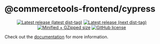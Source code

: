 # @commercetools-frontend/cypress

<p align="center">
  <a href="https://www.npmjs.com/package/@commercetools-frontend/cypress"><img src="https://badgen.net/npm/v/@commercetools-frontend/cypress" alt="Latest release (latest dist-tag)" /></a> <a href="https://www.npmjs.com/package/@commercetools-frontend/cypress"><img src="https://badgen.net/npm/v/@commercetools-frontend/cypress/next" alt="Latest release (next dist-tag)" /></a> <a href="https://bundlephobia.com/result?p=@commercetools-frontend/cypress"><img src="https://badgen.net/bundlephobia/minzip/@commercetools-frontend/cypress" alt="Minified + GZipped size" /></a> <a href="https://github.com/commercetools/merchant-center-application-kit/blob/main/LICENSE"><img src="https://badgen.net/github/license/commercetools/merchant-center-application-kit" alt="GitHub license" /></a>
</p>

Check out the [documentation](https://docs.commercetools.com/merchant-center-customizations/api-reference/commercetools-frontend-cypress) for more information.
